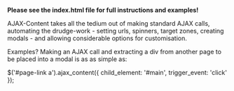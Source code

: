 **Please see the index.html file for full instructions and examples!**

AJAX-Content takes all the tedium out of making standard AJAX calls, automating the drudge-work - setting urls, spinners,
target zones, creating modals - and allowing considerable options for customisation.

Examples? Making an AJAX call and extracting a div from another page to be placed into a modal is as as simple as:

$('#page-link a').ajax_content({
child_element: '#main',
trigger_event: 'click'
});

